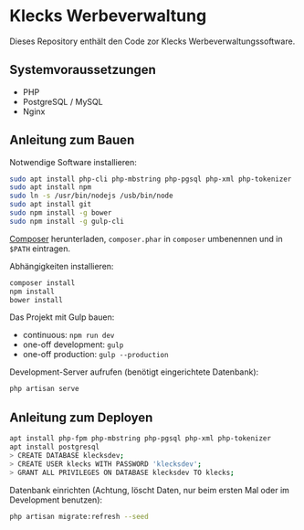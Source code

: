 Klecks Werbeverwaltung
======================

Dieses Repository enthält den Code zor Klecks Werbeverwaltungssoftware.

Systemvoraussetzungen
---------------------

* PHP
* PostgreSQL / MySQL
* Nginx

Anleitung zum Bauen
-------------------

Notwendige Software installieren:

```bash
sudo apt install php-cli php-mbstring php-pgsql php-xml php-tokenizer
sudo apt install npm
sudo ln -s /usr/bin/nodejs /usb/bin/node
sudo apt install git
sudo npm install -g bower
sudo npm install -g gulp-cli
```

[Composer](https://getcomposer.org/download/) herunterladen, `composer.phar` in `composer` umbenennen und in `$PATH` eintragen.

Abhängigkeiten installieren:

```bash
composer install
npm install
bower install
```

Das Projekt mit Gulp bauen:

* continuous: `npm run dev`
* one-off development: `gulp`
* one-off production: `gulp --production`


Development-Server aufrufen (benötigt eingerichtete Datenbank):

```bash
php artisan serve
```

Anleitung zum Deployen
----------------------

```bash
apt install php-fpm php-mbstring php-pgsql php-xml php-tokenizer
apt install postgresql
> CREATE DATABASE klecksdev;
> CREATE USER klecks WITH PASSWORD 'klecksdev';
> GRANT ALL PRIVILEGES ON DATABASE klecksdev TO klecks;
```

Datenbank einrichten (Achtung, löscht Daten, nur beim ersten Mal oder im Development benutzen):

```bash
php artisan migrate:refresh --seed
```

